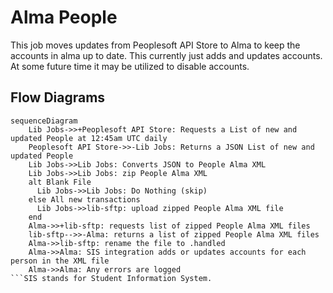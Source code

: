 # Alma People
  This job moves updates from Peoplesoft API Store to Alma to keep the accounts in alma up to date.  This currently just adds and updates accounts.  At some future time it may be utilized to disable accounts.

## Flow Diagrams


```mermaid
sequenceDiagram
    Lib Jobs->>+Peoplesoft API Store: Requests a List of new and updated People at 12:45am UTC daily
    Peoplesoft API Store->>-Lib Jobs: Returns a JSON List of new and updated People
    Lib Jobs->>Lib Jobs: Converts JSON to People Alma XML
    Lib Jobs->>Lib Jobs: zip People Alma XML
    alt Blank File    
      Lib Jobs->>Lib Jobs: Do Nothing (skip)
    else All new transactions
      Lib Jobs->>lib-sftp: upload zipped People Alma XML file
    end
    Alma->>+lib-sftp: requests list of zipped People Alma XML files
    lib-sftp-->>-Alma: returns a list of zipped People Alma XML files
    Alma->>lib-sftp: rename the file to .handled
    Alma->>Alma: SIS integration adds or updates accounts for each person in the XML file
    Alma->>Alma: Any errors are logged
```SIS stands for Student Information System.
